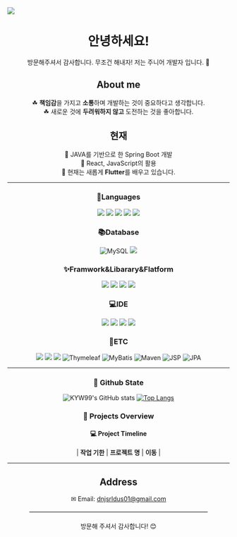 <img src="https://capsule-render.vercel.app/api?type=waving&height=300&color=gradient&text=Kiyeon's%20Profile&fontAlignY=50&fontColor=&fontAlign=50&animation=fadeIn&textBg=false" />

<div align="center">
  <h1>안녕하세요!</h1>
  <p>방문해주셔서 감사합니다. 무조건 해내자! 저는 주니어 개발자 <strong></strong>입니다. 🌟</p>
  
## About me
 ☘ <strong>책임감</strong>을 가지고 <strong>소통</strong>하며 개발하는 것이 중요하다고 생각합니다.</br>
 ☘ 새로운 것에 <strong>두려워하지 않고</strong> 도전하는 것을 좋아합니다.</br>
 
## 현재
 🌱 JAVA를 기반으로 한 Spring Boot 개발</br>
 🌱 React, JavaScript의 활용</br>
 🌱 현재는 새롭게 **Flutter**를 배우고 있습니다.</br>
  
---
<h3 align='center'>🐾Languages</h3>
<div align='center'>

<img src="https://img.shields.io/badge/CSS3-1572B6?style=flat-square&logo=css3&logoColor=white"/>
<img src="https://img.shields.io/badge/HTML5-E34F26?style=flat-square&logo=html5&logoColor=white"/>
<img src="https://img.shields.io/badge/java-007396?style=flat-square&logo=java&logoColor=white"/>
<img src="https://img.shields.io/badge/JavaScript-F7DF1E?style=flat-square&logo=javascript&logoColor=black"/>
<img src="https://img.shields.io/badge/dart-%230175C2.svg?style=flat-square&logo=dart&logoColor=white"/>

</div>

<h3 align='center'>📚Database</h3>
<div align='center'>
  <img src="https://img.shields.io/badge/MySQL-4479A1?style=flat-square&logo=MySQL&logoColor=white" alt="MySQL">
  <img src="https://img.shields.io/badge/mongoDB-47A248?style=flat-square&logo=MongoDB&logoColor=white">

</div>

<h3 align='center'>✨Framwork&Libarary&Flatform</h3>
<div align='center'>
<img src="https://img.shields.io/badge/React-61DAFB?style=flat-square&logo=React&logoColor=black"/>
<img src="https://img.shields.io/badge/springboot-6DB33F?style=flat-square&logo=springboot&logoColor=white">
<img src="https://img.shields.io/badge/amazonaws-232F3E?style=flat-square&logo=amazonaws&logoColor=white">
<img src="https://img.shields.io/badge/flutter-02569B?style=flat-square&logo=flutter&logoColor=white">
  
</div>

<h3 align='center'>💻IDE</h3>
<div align='center'>
	<img src="https://img.shields.io/badge/Eclipse%20IDE-2C2255?style=flat-square&logo=Eclipse%20IDE&logoColor=white" />
	<img src="https://img.shields.io/badge/IntelliJ%20IDEA-000000?style=flat-square&logo=IntelliJ%20IDEA&logoColor=white" />
  <img src="https://img.shields.io/badge/android%20studio-346ac1?style=flat-square&logo=android%20studio&logoColor=white"/>
  <img src="https://img.shields.io/badge/Visual%20Studio%20Code-0078d7.svg?style=flat-square&logo=visual-studio-code&logoColor=white"/>
</div> 

<h3 align='center'>🔧ETC</h3>
<div align='center'>
	<img src="https://img.shields.io/badge/fontawesome-339AF0?style=flat-square&logo=fontawesome&logoColor=white">
  <img src="https://img.shields.io/badge/gradle-02303A?style=flat-square&logo=gradle&logoColor=white">
  <img src="https://img.shields.io/badge/apache tomcat-F8DC75?style=flat-square&logo=apachetomcat&logoColor=white">
	<img src="https://img.shields.io/badge/Thymeleaf-005F99?style=flat-square&logo=Thymeleaf&logoColor=white" alt="Thymeleaf">
	<img src="https://img.shields.io/badge/MyBatis-4479A1?style=flat-square&logo=MyBatis&logoColor=white" alt="MyBatis">
	<img src="https://img.shields.io/badge/Maven-C71A36?style=flat-square&logo=Apache-Maven&logoColor=white" alt="Maven">
	<img src="https://img.shields.io/badge/JSP-E34F26?style=flat-square&logo=java&logoColor=white" alt="JSP">
	<img src="https://img.shields.io/badge/JPA-6DB33F?style=flat-square&logo=Spring&logoColor=white" alt="JPA">
</div> 

---
### 📅 Github State

![KYW99's GitHub stats](https://github-readme-stats.vercel.app/api?username=KYW99&show_icons=true)
[![Top Langs](https://github-readme-stats.vercel.app/api/top-langs/?username=KYW99&layout=compact)](https://github.com/anuraghazra/github-readme-stats)

### 📅 Projects Overview


#### 💻 Project Timeline
| **작업 기한**        | **프로젝트 명**                     | **이동**  |


---

  <h2>Address</h2>
  <p>✉ Email: <a href="mailto:your.email@example.com">dnjsrldus01@gmail.com</a></p>


  <hr style="border: 1px solid #ddd; width: 80%; margin: 20px auto;">
  <p>방문해 주셔서 감사합니다! 😊</p>
</div>

